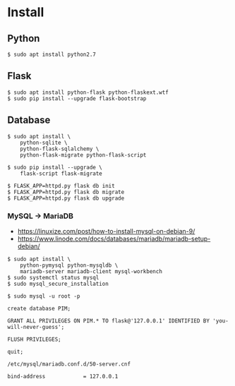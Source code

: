 # Install

## Python

```
$ sudo apt install python2.7
```

## Flask

```
$ sudo apt install python-flask python-flaskext.wtf
$ sudo pip install --upgrade flask-bootstrap
```

## Database

```
$ sudo apt install \
	python-sqlite \
	python-flask-sqlalchemy \
	python-flask-migrate python-flask-script
	
$ sudo pip install --upgrade \
	flask-script flask-migrate
```

```
$ FLASK_APP=httpd.py flask db init
$ FLASK_APP=httpd.py flask db migrate
$ FLASK_APP=httpd.py flask db upgrade
```

### MySQL -> MariaDB

* https://linuxize.com/post/how-to-install-mysql-on-debian-9/
* https://www.linode.com/docs/databases/mariadb/mariadb-setup-debian/

```
$ sudo apt install \
	python-pymysql python-mysqldb \
	mariadb-server mariadb-client mysql-workbench
$ sudo systemctl status mysql
$ sudo mysql_secure_installation
```
```
$ sudo mysql -u root -p

create database PIM;

GRANT ALL PRIVILEGES ON PIM.* TO flask@'127.0.0.1' IDENTIFIED BY 'you-will-never-guess';

FLUSH PRIVILEGES;

quit;

```

```
/etc/mysql/mariadb.conf.d/50-server.cnf

bind-address            = 127.0.0.1
```
